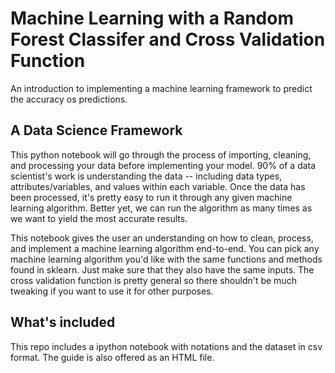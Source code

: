 # Machine Learning with a Random Forest Classifer and Cross Validation Function
An introduction to implementing a machine learning framework to predict the accuracy os predictions. 

## A Data Science Framework
This python notebook will go through the process of importing, cleaning, and processing your data before implementing your model. 90% of a data scientist's work is understanding the data -- including data types, attributes/variables, and values within each variable. Once the data has been processed, it's pretty easy to run it through any given machine learning algorithm. Better yet, we can run the algorithm as many times as we want to yield the most accurate results.

This notebook gives the user an understanding on how to clean, process, and implement a machine learning algorithm end-to-end. You can pick any machine learning algorithm you'd like with the same functions and methods found in sklearn. Just make sure that they also have the same inputs. The cross validation function is pretty general so there shouldn't be much tweaking if you want to use it for other purposes. 

## What's included
This repo includes a ipython notebook with notations and the dataset in csv format. The guide is also offered as an HTML file. 
